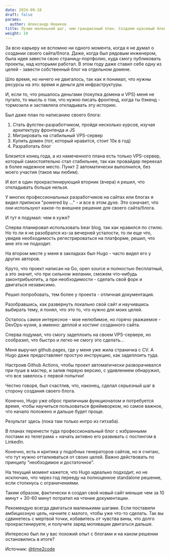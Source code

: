 ```yaml
---
date: 2024-09-18
draft: false
params:
  author: Александр Новиков
title: Лучше маленький шаг, чем грандиозный план. Создаем красивый блог за 10 минут.
weight: 10
---
```


За всю карьеру не вспомню ни одного момента, когда я не думал о создании своего сайта/блога. Даже, когда был рядовым инженером, была идея завести свою страницу-портфолио, куда смогу публиковать проекты, над которыми работал. В этом году даже ставил себе одну из целей - завести собственный блог на отдельном домене. 

Шло время, но ничего не двигалось, так как я понимал, что нужны ресурсы на это: время и деньги для инфраструктуры.

И, если то, что решалось деньгами (покупка домена и VPS) меня не пугало, то мысль о том, что нужно писать фронтенд, когда ты бэкенд - тормозила и заставляла откладывать эту историю. 

Был даже план по написанию своего блога: 

1. Стать фулстек-разработчиком, пройдя несколько курсов, изучая архитектуру фронтенда и JS
2. Мигрировать на стабильный VPS-сервер
3. Купить домен (тот, который нравится, стоит 10к в год) 
4. Разработать блог

Близится конец года, а из намеченного плана есть только VPS-сервер, который самостоятельно стал стабильнее, так как провайдер переехал в более надежное место. Пункт 2 автоматически выполнился, без моего участия (такое мы любим). 

И вот в один прокрастинирующий вторник (вчера) я решил, что откладывать больше нельзя. 

У многих профессиональных разработчиков на сайтах или блогах я видел приписки "powered by ..." - и все в этом духе. Это означает, что они используют какое-то внешнее решение для своего сайта/блога. 

И тут я подумал: чем я хуже? 

Сперва планировал использовать bear blog, так как нравился по стилю. Но то ли я не разобрался из-за вечерней усталости, то ли еще что, увидев необходимость регистрироваться на платформе, решил, что мне это не подходит. 

На втором месте у меня в закладках был Hugo - часто видел его у других авторов. 

Круто, что проект написан на Go, open source и полностью бесплатный, а это значит, что при сильном желании, сможем что-нибудь законтрибьютить, а при необходимости - сделать свой форк и двигаться независимо. 

Решил попробовать, тем более у проекта - отличная документация. 

Разобравшись, как развернуть локально свой сайт и научившись выбирать тему, я понял, что это то, что нужно для моих целей. 

Осталось самое интересное - мое нелюбимое, но горячо уважаемое - DevOps-кухня, а именно: деплой и хостинг созданного сайта. 

Сперва подумал, что смогу задеплоить на своем VPS-сервере, но сообразил, что быстро и легко не смогу это сделать... 

Меня выручил github.pages, где у меня уже жила страничка с CV. А Hugo даже предоставляет простую инструкцию, как задеплоить туда. 

Настроив Github Actions, чтобы проект автоматически разворачивался при пуше в мастер, и залив первую версию, с удивлением обнаружил, что все завелось с первой попытки!

Честно говоря, был счастлив, что, наконец, сделал серьезный шаг в сторону создания своего блога. 

Конечно, Hugo уже оброс приличным функционалом и потребуется время, чтобы научиться пользоваться фреймворком, но самое важное, что начало положено и дальше будет проще. 

Результат здесь (пока там только интро из гитхаба). 

В планах перенести туда профессиональный блог с избранными постами из телеграма + начать активно его развивать с постингом в LinkedIn. 

Конечно, есть и критика у подобных генераторов сайтов, но я считаю, что тут нужно отталкиваться от своих целей. Важно действовать по принципу "необходимое и достаточное". 

На текущий момент кажется, что Hugo идеально подходит, но не исключаю, что через год перееду на полноценное standalone решение, если столкнусь с ограничениями. 

Таким образом, фактически я создал свой новый сайт меньше чем за 10 минут + 30-60 минут потратил на чтение документации. 

Рекомендую всегда двигаться маленькими шагами. Если поставили амбициозную цель, начните с малого, чтобы уже что-то сделать. Так вы сдвинетесь с мертвой точки, избавитесь от чувства вины, что долго прокрастинируете, и получите заряд мотивации двигаться дальше.

Интересно был ли у вас похожий опыт с блогами и на каком решении остановились в итоге?

Источник: [@time2code](https://t.me/time2code/301)